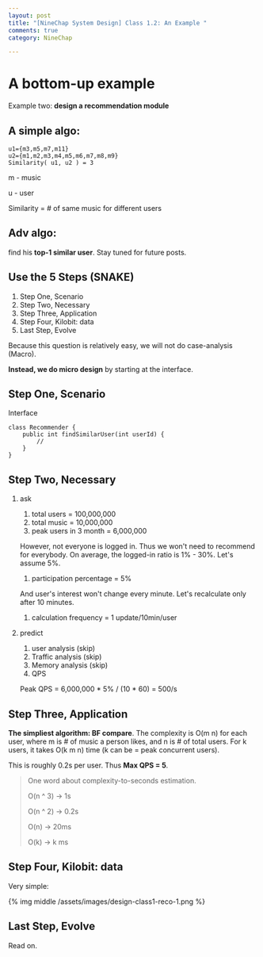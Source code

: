 ```yaml
---
layout: post
title: "[NineChap System Design] Class 1.2: An Example "
comments: true
category: NineChap

---
```


# A bottom-up example

Example two: __design a recommendation module__

## A simple algo: 

    u1={m3,m5,m7,m11}
    u2={m1,m2,m3,m4,m5,m6,m7,m8,m9}
    Similarity( u1, u2 ) = 3
    
m - music

u - user

Similarity = # of same music for different users

## Adv algo: 

find his __top-1 similar user__. Stay tuned for future posts. 

## Use the 5 Steps (SNAKE)

1. Step One, Scenario
1. Step Two, Necessary
1. Step Three, Application
1. Step Four, Kilobit: data
1. Last Step, Evolve

Because this question is relatively easy, we will not do case-analysis (Macro). 

__Instead, we do micro design__ by starting at the interface. 

## Step One, Scenario

Interface 

    class Recommender {
        public int findSimilarUser(int userId) {
            //
        }
    }

## Step Two, Necessary

1. ask
    1. total users = 100,000,000
    1. total music = 10,000,000
    1. peak users in 3 month = 6,000,000
    
    However, not everyone is logged in. Thus we won't need to recommend for everybody. On average, the logged-in ratio is 1% - 30%. Let's assume 5%. 
    
    1. participation percentage = 5%
    
    And user's interest won't change every minute. Let's recalculate only after 10 minutes.
    
    1. calculation frequency = 1 update/10min/user

1. predict

    1. user analysis (skip)
    1. Traffic analysis (skip)
    1. Memory analysis (skip)
    1. QPS
    
    Peak QPS = 6,000,000 \* 5% / (10 \* 60) = 500/s

## Step Three, Application

__The simpliest algorithm: BF compare__. The complexity is O(m n) for each user, where m is # of music a person likes, and n is # of total users. For k users, it takes O(k m n) time (k can be = peak concurrent users). 

This is roughly 0.2s per user. Thus __Max QPS = 5__. 

> One word about complexity-to-seconds estimation. 
>
> O(n ^ 3) -> 1s
>
> O(n ^ 2) -> 0.2s
>
> O(n) -> 20ms
>
> O(k) -> k ms

## Step Four, Kilobit: data

Very simple:

{% img middle /assets/images/design-class1-reco-1.png %}

## Last Step, Evolve

Read on. 
